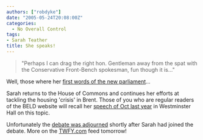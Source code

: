 ```yaml
---
authors: ["robdyke"]
date: "2005-05-24T20:08:00Z"
categories:
  - No Overall Control
tags:
- Sarah Teather
title: She speaks!
---
```

> "Perhaps I can drag the right hon. Gentleman away from the spat with the Conservative Front-Bench spokesman, fun though it is..."

Well, those where her [first words of the new parliament](http://www.theyworkforyou.com/debate/?id=2005-05-23.523.1)...

Sarah returns to the House of Commons and continues her efforts at tackling the housing 'crisis' in Brent. Those of you who are regular readers of the BELD website will recall her [speech of Oct last year](http://www.brentlibdems.org.uk/articles/20.html) in Westminster Hall on this topic.

Unfortunately the [debate was adjourned](http://www.theyworkforyou.com/debates/?id=2005-05-23.420.2#g523.1) shortly after Sarah had joined the debate. More on the [TWFY.com](http://www.theyworkforyou.com) feed tomorrow!